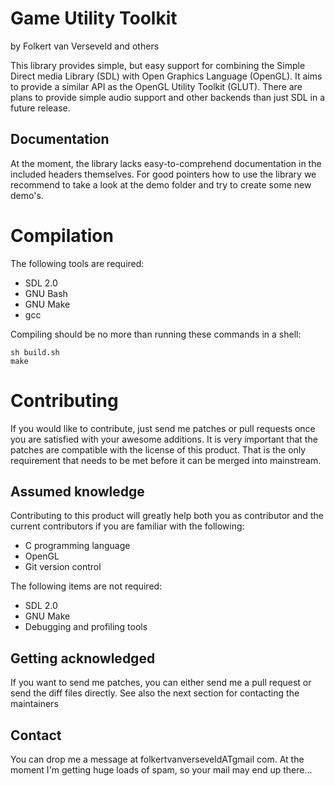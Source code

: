 # Game Utility Toolkit
by Folkert van Verseveld and others

This library provides simple, but easy support for combining the Simple Direct media Library (SDL) with Open Graphics Language (OpenGL).
It aims to provide a similar API as the OpenGL Utility Toolkit (GLUT).
There are plans to provide simple audio support and other backends than just SDL in a future release.

## Documentation
At the moment, the library lacks easy-to-comprehend documentation in the included headers themselves.
For good pointers how to use the library we recommend to take a look at the demo folder and try to create some new demo's.

# Compilation
The following tools are required:
* SDL 2.0
* GNU Bash
* GNU Make
* gcc

Compiling should be no more than running these commands in a shell:
```
sh build.sh
make
```

# Contributing
If you would like to contribute, just send me patches or pull requests once you are satisfied with your awesome additions.
It is very important that the patches are compatible with the license of this product.
That is the only requirement that needs to be met before it can be merged into mainstream.

## Assumed knowledge
Contributing to this product will greatly help both you as contributor and the current contributors if you are familiar with the following:
* C programming language
* OpenGL
* Git version control

The following items are not required:
* SDL 2.0
* GNU Make
* Debugging and profiling tools

## Getting acknowledged
If you want to send me patches, you can either send me a pull request or send the diff files directly.
See also the next section for contacting the maintainers

## Contact
You can drop me a message at folkertvanverseveldATgmail com.
At the moment I'm getting huge loads of spam, so your mail may end up there...
